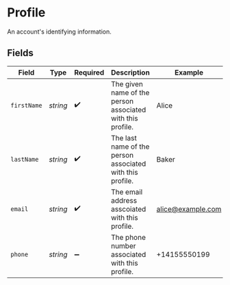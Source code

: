 # Profile

An account's identifying information.


## Fields

| Field                                                      | Type                                                       | Required                                                   | Description                                                | Example                                                    |
| ---------------------------------------------------------- | ---------------------------------------------------------- | ---------------------------------------------------------- | ---------------------------------------------------------- | ---------------------------------------------------------- |
| `firstName`                                                | *string*                                                   | :heavy_check_mark:                                         | The given name of the person associated with this profile. | Alice                                                      |
| `lastName`                                                 | *string*                                                   | :heavy_check_mark:                                         | The last name of the person associated with this profile.  | Baker                                                      |
| `email`                                                    | *string*                                                   | :heavy_check_mark:                                         | The email address asscoiated with this profile.            | alice@example.com                                          |
| `phone`                                                    | *string*                                                   | :heavy_minus_sign:                                         | The phone number associated with this profile.             | +14155550199                                               |